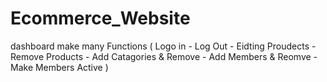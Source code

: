 # Ecommerce_Website
dashboard make many Functions
( Logo in - Log Out - Eidting Proudects - Remove Products  - Add Catagories &amp; Remove - Add Members &amp; Reomve - Make Members Active )
